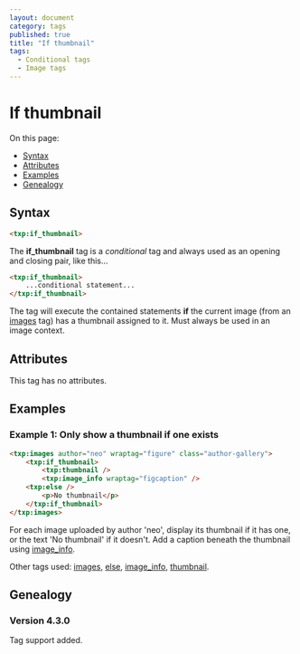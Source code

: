 ```yaml
---
layout: document
category: tags
published: true
title: "If thumbnail"
tags:
  - Conditional tags
  - Image tags
---
```


# If thumbnail

On this page:

* [Syntax](#user-content-syntax)
* [Attributes](#user-content-attributes)
* [Examples](#user-content-examples)
* [Genealogy](#user-content-genealogy)

## Syntax

~~~ html
<txp:if_thumbnail>
~~~

The **if_thumbnail** tag is a *conditional* tag and always used as an opening and closing pair, like this...

~~~ html
<txp:if_thumbnail>
    ...conditional statement...
</txp:if_thumbnail>
~~~

The tag will execute the contained statements **if** the current image (from an [images](images) tag) has a thumbnail assigned to it. Must always be used in an image context.

## Attributes

This tag has no attributes.

## Examples

### Example 1: Only show a thumbnail if one exists

~~~ html
<txp:images author="neo" wraptag="figure" class="author-gallery">
    <txp:if_thumbnail>
        <txp:thumbnail />
        <txp:image_info wraptag="figcaption" />
    <txp:else />
        <p>No thumbnail</p>
    </txp:if_thumbnail>
</txp:images>
~~~

For each image uploaded by author 'neo', display its thumbnail if it has one, or the text 'No thumbnail' if it doesn't. Add a caption beneath the thumbnail using [image_info](image-info).

Other tags used: [images](images), [else](else), [image_info](image-info), [thumbnail](thumbnail).

## Genealogy

### Version 4.3.0

Tag support added.
